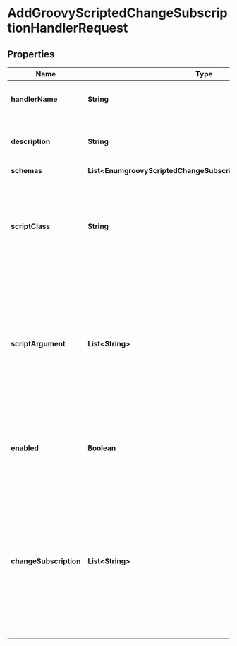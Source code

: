 

# AddGroovyScriptedChangeSubscriptionHandlerRequest


## Properties

| Name | Type | Description | Notes |
|------------ | ------------- | ------------- | -------------|
|**handlerName** | **String** | Name of the new Change Subscription Handler |  |
|**description** | **String** | A description for this Change Subscription Handler |  [optional] |
|**schemas** | **List&lt;EnumgroovyScriptedChangeSubscriptionHandlerSchemaUrn&gt;** |  |  |
|**scriptClass** | **String** | The fully-qualified name of the Groovy class providing the logic for the Groovy Scripted Change Subscription Handler. |  |
|**scriptArgument** | **List&lt;String&gt;** | The set of arguments used to customize the behavior for the Scripted Change Subscription Handler. Each configuration property should be given in the form &#39;name&#x3D;value&#39;. |  [optional] |
|**enabled** | **Boolean** | Indicates whether this change subscription handler is enabled within the server. |  |
|**changeSubscription** | **List&lt;String&gt;** | The set of change subscriptions for which this change subscription handler should be notified. If no values are provided then it will be notified for all change subscriptions defined in the server. |  [optional] |



